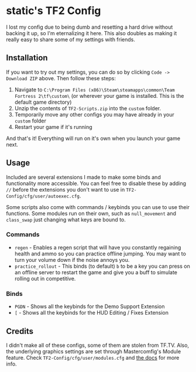 # static's TF2 Config
I lost my config due to being dumb and resetting a hard drive without backing it up, so I'm eternalizing it here. This also doubles as making it really easy to share some of my settings with friends.

## Installation
If you want to try out my settings, you can do so by clicking `Code -> Download ZIP` above. Then follow these steps:
1. Navigate to `C:\Program Files (x86)\Steam\steamapps\common\Team Fortress 2\tf\custom\` (or wherever your game is installed. This is the default game directory)
2. Unzip the contents of `TF2-Scripts.zip` into the `custom` folder.
3. Temporarily move any other configs you may have already in your `custom` folder
4. Restart your game if it's running

And that's it! Everything will run on it's own when you launch your game next.

## Usage
Included are several extensions I made to make some binds and functionality more accessible. You can feel free to disable these by adding `//` before the extensions you don't want to use in `TF2-Config/cfg/user/autoexec.cfg`. 

Some scripts also come with commands / keybinds you can use to use their functions. Some modules run on their own, such as `null_movement` and `class_swap` just changing what keys are bound to.

### Commands
* `regen`   -   Enables a regen script that will have you constantly regaining health and ammo so you can practice offline jumping. You may want to turn your volume down if the noise annoys you.
* `practice_rollout`    -   This binds (to default) `b` to be a key you can press on an offline server to restart the game and give you a buff to simulate rolling out in competitive.

### Binds
* `PGDN`    -   Shows all the keybinds for the Demo Support Extension
* `[`       -   Shows all the keybinds for the HUD Editing / Fixes Extension


## Credits
I didn't make all of these configs, some of them are stolen from TF.TV. Also, the underlying graphics settings are set through Mastercomfig's Module feature. Check `TF2-Config/cfg/user/modules.cfg` and [the docs](https://docs.mastercomfig.com/en/latest/customization/modules/) for more info.